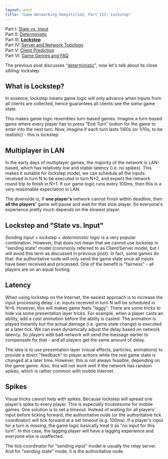 ```yaml
---
layout: post
title: "Game Networking Demystified, Part III: Lockstep"
---
```


Part I: [State vs. Input](https://ruoyusun.com/2019/03/28/game-networking-1.html)  
Part II: [Deterministic](https://ruoyusun.com/2019/03/29/game-networking-2.html)  
Part III: [**Lockstep**](https://ruoyusun.com/2019/04/06/game-networking-3.html)  
Part IV: [Server and Network Topology](https://ruoyusun.com/2019/04/07/game-networking-4.html)  
Part V: [Client Prediction](https://ruoyusun.com/2019/09/21/game-networking-5.html)  
Part VI: [Game Genres and FAQ](https://ruoyusun.com/2019/09/30/game-networking-6.html)   

The previous post discusses "[deterministic](https://ruoyusun.com/2019/03/29/game-networking-2.html)", now let's talk about its close sibling: lockstep.

## What is Lockstep?

In essence, lockstep means game logic will only advance when inputs from all clients are collected, hence guarantees all clients see the *same* game state.

This makes game logic resembles turn-based games. Imagine a turn-based game where every player has to press "End Turn" button for the game to enter into the next turn. Now, imagine if each turn lasts 1/60s (or 1/10s, to be realistic) - this is lockstep.

## Multiplayer in LAN

In the early days of multiplayer games, the majority of the network is LAN-based, which has relatively low and stable latency (i.e. no spikes). This makes it suitable for lockstep model, we can schedule all the inputs received in turn N to be executed in turn N+2, and expect the network round trip to finish in N+1. If our game logic runs every 100ms, then this is a very reasonable expectation in LAN.

The downside is, if **one player's** network cannot finish within deadline, then **all the players'** game will pause and wait for that slow player. So everyone's experience pretty much depends on the slowest player.

## Lockstep and "State vs. Input"

*Sending input + lockstep + deterministic logic* is a very popular combination. However, that does not mean that we cannot use lockstep in "sending state" model (commonly referred to as Client/Server model, but I will avoid this term as discussed in previous post). In fact, some games do that: the authoritative node will only send the game state once all inputs have been received and processed. One of the benefit is "fairness" - all players are on an equal footing.

## Latency

When using lockstep on the Internet, the easiest approach is to increase the input processing delay: i.e. inputs received in turn N will be scheduled in N+6. However, this will makes game feels "laggy". There are some tricks to hide via some presentation layer tricks. For example, when a player casts an ability, add a *cast animation* before the ability is casted. The animation is played instantly but the actual damage (i.e. game state change) is executed at a later tick. We can even dynamically adjust the delay based on network latency. So players with bad network will send the message earlier to compensate for that - and all players get the same amount of delay.

The idea is to use presentation layer (visual effects, particles, animations) to provide a direct "feedback" to player actions while the real game state is changed at a later time. However, this is not always feasible, depending on the game genre. Also, this will not work well if the network has random spikes, which is rather common with mobile Internet.

## Spikes

Visual tricks cannot help with spikes. Because lockstep will spread one player's spike to every player. This is especially troublesome for mobile games. One solution is to set a *timeout*. Instead of waiting for all players' input before ticking forward, the authoritative node (or the authoritative tick coordinator) will tick forward at a set timeout (e.g. 100ms). If a player's input for a turn is missing, the game logic basically treat it as "no input for this turn". In this case, the lagging player will have a lagging experience and everyone else is unaffected.

The tick coordinator for "sending input" model is usually the relay server. And for "sending state" mode, it is the authoritative node.